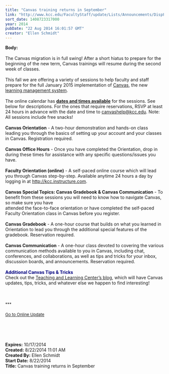 ```yaml
---
title: "Canvas training returns in September"
link: "http://www.kcc.edu/FacultyStaff/update/Lists/Announcements/DispForm.aspx?ID=1600"
sort_date: 1408723317000
year: 2014
pubDate: "22 Aug 2014 16:01:57 GMT"
creator: "Ellen Schmidt"
---
```


<div><b>Body:</b> <div class="ExternalClassC807F477733E43959575AE9416840B50"><div> </div>
<div><div>The Canvas migration is in full swing! After a short hiatus to prepare for the beginning of the new term, Canvas trainings will resume during the second week of classes. </div>
<div> </div>
<div>This fall we are offering a variety of sessions to help faculty and staff prepare for the full January 2015 implementation of <a href="/facultystaff/departments/ktlc/lms/Pages/default.aspx">Canvas</a>, the new <a href="/students/helpful/onlinelearningsupport/Pages/default.aspx">learning management system</a>. </div>
<div> </div>
<div>The online calendar has <a href="/FacultyStaff/departments/ktlc/Lists/TLC%20Events/Upcoming%20Events.aspx"><strong>dates and times available</strong></a> for the sessions. See below for descriptions. For the ones that require reservations, RSVP at least 24 hours in advance with the date and time to <a href="mailto:canvashelp@kcc.edu">canvashelp@kcc.edu</a>. Note: All sessions include free snacks!<br /> <br /><strong>Canvas Orientation</strong> - A two-hour demonstration and hands-on class leading you through the basics of setting up your account and your classes in Canvas. Registration required.<br /> <br /><strong>Canvas Office Hours</strong> - Once you have completed the Orientation, drop in during these times for assistance with any specific questions/issues you have.<br /> <br /><strong>Faculty Orientation (online)</strong> - A self-paced online course which will lead you through Canvas step-by-step. Available anytime 24 hours a day by logging in at <a href="http://kcc.instructure.com/">http://kcc.instructure.com</a>.</div>
<div> </div>
<div><strong>Canvas Special Topics: Canvas Gradebook &amp; Canvas Communication</strong> - To benefit from these sessions you will need to know how to navigate Canvas, so make sure you have <br />attended the face-to-face orientation or have completed the self-paced Faculty Orientation class in Canvas before you register.<br /> <br /><strong>Canvas Gradebook</strong> - A one-hour course that builds on what you learned in Orientation to lead you through the additional special features of the gradebook. Reservation required.<br /> <br /><strong>Canvas Communication</strong> - A one-hour class devoted to covering the various communication methods available to you in Canvas, including chat, conferences, and collaborations, as well as tips and tricks for your inbox, discussion boards, and announcements. Reservation required.<br /> <br /><font color="#000080"><strong>Additional Canvas Tips &amp; Tricks</strong></font><br />Check out the <a href="http://kcctlc.wordpress.com/">Teaching and Learning Center’s blog</a>, which will have Canvas updates, tips, tricks, and whatever else we happen to find interesting!</div>
<div> </div>
<div> <font size="3"><font face="Calibri"></font></font></div>
<div><div><div><div> </div>
<div><div><div><font size="2">***</font></div>
<div><font size="2"></font> </div>
<div><a href="/FacultyStaff/update/Pages/dailyupdate.aspx"><font size="2">Go to Online Update</font></a></div>
<div> </div></div></div></div>
<p class="MsoNormal" style="margin:0in 0in 10pt"><font size="3"><font face="Calibri"></font></font> </p>
<p> </p></div></div></div></div></div>
<div><b>Expires:</b> 10/17/2014</div>
<div><b>Created:</b> 8/22/2014 11:01 AM</div>
<div><b>Created By:</b> Ellen Schmidt</div>
<div><b>Start Date:</b> 8/22/2014</div>
<div><b>Title:</b> Canvas training returns in September</div>
